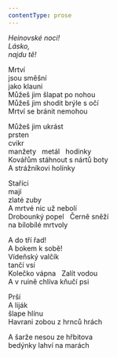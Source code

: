 ```yaml
---
contentType: prose
---
```


<section>

_Heinovské noci!  
Lásko,  
najdu tě!_

</section>

<section>

Mrtví  
jsou směšní  
jako klauni  
Můžeš jim šlapat po nohou  
Můžeš jim shodit brýle s očí  
Mrtví se bránit nemohou

Můžeš jim ukrást  
prsten  
cvikr  
manžety   metál   hodinky  
Kovářům stáhnout s nártů boty  
A strážníkovi holínky

Staříci  
mají  
zlaté zuby  
A mrtvé nic už nebolí  
Drobounký popel   Černě sněží  
na bílobílé mrtvoly

A do tří řad!  
A bokem k sobě!  
Vídeňský valčík  
tančí vsí  
Kolečko vápna   Zalít vodou  
A v ruině chlíva kňučí psi

Prší  
A liják  
šlape hlínu  
Havrani zobou z hrnců hrách

A šarže nesou ze hřbitova  
bedýnky lahví na marách

</section>
